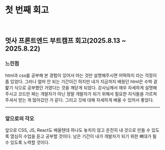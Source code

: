# 첫 번째 회고

<br>

## 멋사 프론트엔드 부트캠프 회고(2025.8.13 ~ 2025.8.22)

### 느낀점

html과 css를 공부해 본 경험이 있어서 아는 것만 설명해주시면 어떡하지 라는 걱정이 좀 있었다. 그러나 얼마 안 되는 기간이긴 하지만 내가 지금까지 배웠던 html은 수박 겉핥기 식으로 공부했던 거였다는 것을 깨닫게 되었다. 강사님께서 매우 자세하게 설명해주시고 코드만 짜는 개발자가 아닌 정말 개발자가 되기 위해서 필요한 지식들을 가르쳐주셔서 얻는 게 많아갔던 거 같다. 그리고 깃에 대해 자세하게 배울 수 있어서 좋았다.

---

### 앞으로의 각오

앞으로 CSS, JS, React도 배울텐데 하나도 놓치지 않고 온전히 내 것으로 만들 수 있도록 열심히 수업을 듣고 공부할 것이다. 남은 기간이 내가 개발자가 되기 위한 뼈대가 될 수 있도록 노력할 것이다.

